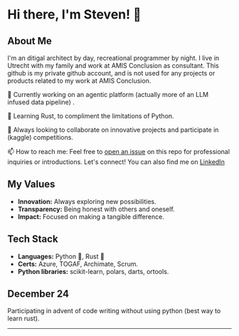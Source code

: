 # Hi there, I'm Steven! 👋

## About Me
I'm an ditigal architect by day, recreational programmer by night. I live in Utrecht with my family and work at AMIS Conclusion as consultant. This github is my private github account, and is not used for any projects or products related to my work at AMIS Conclusion. 

🔭 Currently working on an agentic platform (actually more of an LLM infused data pipeline) . 

🌱 Learning Rust, to compliment the limitations of Python.

🤝 Always looking to collaborate on innovative projects and participate in (kaggle) competitions.

📫 How to reach me: Feel free to [open an issue](https://github.com/StevenTimotheus/StevenTimotheus) on this repo for professional inquiries or introductions. Let's connect! You can also find me on [LinkedIn](https://www.linkedin.com/in/steven-grond-37772413/)

## My Values
- **Innovation:** Always exploring new possibilities.
- **Transparency:** Being honest with others and oneself.
- **Impact:** Focused on making a tangible difference.

## Tech Stack
- **Languages:** Python 🐍, Rust 🦀
- **Certs:** Azure, TOGAF, Archimate, Scrum.
- **Python libraries:** scikit-learn, polars, darts, ortools.

## December 24
Participating in advent of code writing without using python (best way to learn rust). 

---
